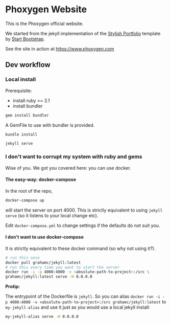 # Phoxygen Website

This is the Phoxygen official website.

We started from the jekyll implementation of the [Stylish
Portfolio](http://startbootstrap.com/template-overviews/stylish-portfolio/)
template by [Start Bootstrap](http://startbootstrap.com/).

See the site in action at https://www.phoxygen.com

## Dev workflow

### Local install

Prerequisite:

- install ruby >= 2.1
- install bundler

```bash
gem install bundler
```

A GemFile to use with bundler is provided.

```bash
bundle install
```

```bash
jekyll serve
```

### I don't want to corrupt my system with ruby and gems

Wise of you. We got you covered here: you can use docker.

#### The easy-way: docker-compose

In the root of the repo,

```bash
docker-compose up
```

will start the server on port 4000. This is strictly equivalent to using `jekyll
serve` (so it listens to your local change etc).

Edit `docker-compose.yml` to change settings if the defaults do not suit you.

#### I don't want to use docker-compose

It is strictly equivalent to these docker command (so why not using it?).

```bash
# run this once
docker pull grahamc/jekyll:latest
# run this every time you want to start the server
docker run -i -p 4000:4000 -v <absolute-path-to-project>:/src \
grahamc/jekyll:latest serve -H 0.0.0.0
```

**Protip:** 

The entrypoint of the Dockerfile is `jekyll`. So you can alias `docker run -i -p
4000:4000 -v <absolute-path-to-project>:/src grahamc/jekyll:latest` to
`my-jekyll-alias` and use it just as you would use a local jekyll install:

```bash
my-jekyll-alias serve -H 0.0.0.0
```
